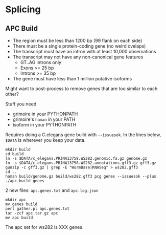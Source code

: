 Splicing
========

APC Build
---------

+ The region must be less than 1200 bp (99 flank on each side)
+ There must be a single protein-coding gene (no weird ovelaps)
+ The transcript must have an intron with at least 10,000 observations
+ The transcript may not have any non-canonical gene features
	+ GT..AG introns only
	+ Exons >= 25 bp
	+ Introns >= 35 bp
+ The gene must have less than 1 million putative isoforms

Might want to post-process to remove genes that are too similar to each other?


Stuff you need

+ grimoire in your PYTHONPATH
+ grimoire's `haman` in your PATH
+ isoform in your PYTHONPATH

Requires doing a C.elegans gene build with `--issuesok`. In the lines below,
`$DATA` is wherever you keep your data.

	mkdir build
	cd build
	ln -s $DATA/c_elegans.PRJNA13758.WS282.genomic.fa.gz genome.gz
	ln -s $DATA/c_elegans.PRJNA13758.WS282.annotations.gff3.gz gff3.gz
	gunzip -c gff3.gz | grep -E "WormBase|RNASeq" > ws282.gff3
	cd ..
	haman build/genome.gz build/ws282.gff3 pcg genes --issuesok --plus
	./apc_build genes

2 new files: `apc.genes.txt` and `apc.log.json`

	mkdir apc
	mv genes build
	perl gather.pl apc.genes.txt
	tar -zcf apc.tar.gz apc
	mv apc build

The apc set for ws282 is XXX genes.
